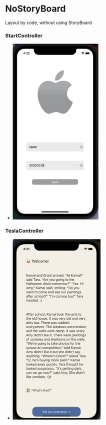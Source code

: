 # NoStoryBoard

Layout by code, without using StoryBoard

### StartController
+ ![loadScreen](https://github.com/KovalMark/ScreenshotApp/blob/master/NSB/StartController.png)
    
### TeslaController
+ ![loadScreen](https://github.com/KovalMark/ScreenshotApp/blob/master/NSB/TeslaController.png)
